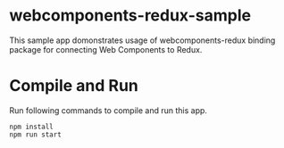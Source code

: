 # webcomponents-redux-sample
This sample app domonstrates usage of webcomponents-redux binding package for connecting Web Components to Redux.

# Compile and Run
Run following commands to compile and run this app.

```
npm install
npm run start
```

